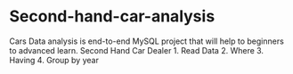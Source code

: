 # Second-hand-car-analysis
Cars Data analysis is end-to-end MySQL project that will help to beginners to advanced learn. Second Hand Car Dealer 1. Read Data 2. Where  3. Having 4. Group by year
